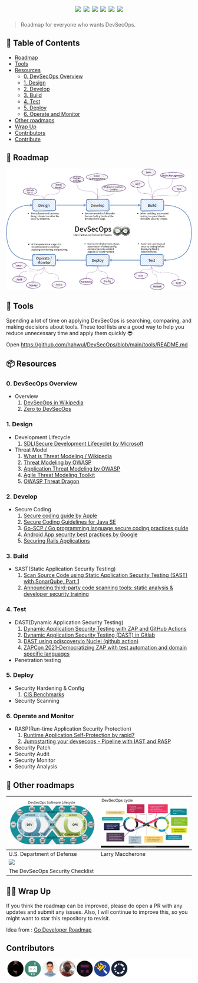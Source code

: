 <h1 align="center">
  <br>
  <a href=""><img src="https://user-images.githubusercontent.com/13212227/99404580-2374f000-292f-11eb-9348-284f24cca88c.png" alt="" width="500px;"></a>
  <br>
  <img src="https://img.shields.io/badge/PRs-welcome-blue">
  <img src="https://img.shields.io/github/last-commit/hahwul/DevSecOps">
  <img src="https://github.com/hahwul/DevSecOps/workflows/CodeQL/badge.svg">
  <img src="https://api.codacy.com/project/badge/Grade/e5fd334a431848dcb6ecdb3784fb5dfb">
  <a href="https://twitter.com/intent/follow?screen_name=hahwul"><img src="https://img.shields.io/twitter/follow/hahwul?style=flat&logo=twitter"></a>
  <a href="https://github.com/hahwul"><img src="https://img.shields.io/github/stars/hahwul?style=flat&logo=github"></a>
</h1>

> Roadmap for everyone who wants DevSecOps.

## 📜 Table of Contents
- [Roadmap](#-roadmap)
- [Tools](#-tools)
- [Resources](#resources)
  * [0. DevSecOps Overview](#0-devsecops-overview)
  * [1. Design](#1-design)
  * [2. Develop](#2-develop)
  * [3. Build](#3-build)
  * [4. Test](#4-test)
  * [5. Deploy](#5-deploy)
  * [6. Operate and Monitor](#6-operate-and-monitor)
- [Other roadmaps](#-other-roadmaps)
- [Wrap Up](#-wrap-up)
- [Contributors](#contributors)
- [Contribute](https://github.com/hahwul/DevSecOps/blob/main/CONTRIBUTING.md)

## 💭 Roadmap
![Roadmap](./DevSecOps.png)

## 🔩 Tools 
Spending a lot of time on applying DevSecOps is searching, comparing, and making decisions about tools. These tool lists are a good way to help you reduce unnecessary time and apply them quickly :sunglasses:

Open https://github.com/hahwul/DevSecOps/blob/main/tools/README.md

## 📦 Resources
### 0. DevSecOps Overview
  - Overview
    1. [DevSecOps in Wikipedia](https://en.wikipedia.org/wiki/DevOps#DevSecOps,_Shifting_Security_Left)
    2. [Zero to DevSecOps](https://owasp.org/www-chapter-belgium/assets/2019/2019-02-20/Zero-to-DevSecOps-OWASP-Meetup-02-19-19.pdf)
### 1. Design
  - Development Lifecycle
    1. [SDL(Secure Development Lifecycle) by Microsoft](https://www.microsoft.com/en-us/securityengineering/sdl/practices)
  - Threat Model
    1. [What is Threat Modeling / Wikipedia](https://en.wikipedia.org/wiki/Threat_model)
    2. [Threat Modeling by OWASP](https://owasp.org/www-community/Threat_Modeling)
    3. [Application Threat Modeling by OWASP](https://owasp.org/www-community/Application_Threat_Modeling)
    4. [Agile Threat Modeling Toolkit](https://threagile.io)
    5. [OWASP Threat Dragon](https://threatdragon.github.io)
### 2. Develop
  - Secure Coding
    1. [Secure coding guide by Apple](https://developer.apple.com/library/archive/documentation/Security/Conceptual/SecureCodingGuide/Introduction.html)
    2. [Secure Coding Guidelines for Java SE](https://www.oracle.com/java/technologies/javase/seccodeguide.html)
    3. [Go-SCP / Go programming language secure coding practices guide](https://github.com/OWASP/Go-SCP)
    4. [Android App security best practices by Google](https://developer.android.com/topic/security/best-practices)
    5. [Securing Rails Applications](https://guides.rubyonrails.org/security.html)
### 3. Build  
  - SAST(Static Application Security Testing)
    1. [Scan Source Code using Static Application Security Testing (SAST) with SonarQube, Part 1](https://medium.com/nycdev/scan-your-source-code-for-vulnerabilities-using-static-application-security-testing-sast-with-5f8ee1fdf9aa)
    2. [Announcing third-party code scanning tools: static analysis & developer security training](https://github.blog/2020-10-05-announcing-third-party-code-scanning-tools-static-analysis-and-developer-security-training/)
### 4. Test
  - DAST(Dynamic Application Security Testing)
    1. [Dynamic Application Security Testing with ZAP and GitHub Actions](https://www.zaproxy.org/blog/2020-05-15-dynamic-application-security-testing-with-zap-and-github-actions/) 
    2. [Dynamic Application Security Testing (DAST) in Gitlab](https://docs.gitlab.com/ee/user/application_security/dast/)
    3. [DAST using pdiscoveryio Nuclei (github action)](https://github.com/secopslab/nuclei-action)
    4. [ZAPCon 2021-Democratizing ZAP with test automation and domain specific languages](https://youtu.be/jimW-R6_F4U)
  - Penetration testing
### 5. Deploy
  - Security Hardening & Config
    1. [CIS Benchmarks](https://www.cisecurity.org/cis-benchmarks/)
  - Security Scanning
### 6. Operate and Monitor
  - RASP(Run-time Application Security Protection)
    1. [Runtime Application Self-Protection by rapid7](https://www.rapid7.com/fundamentals/runtime-application-self-protection/)
    2. [Jumpstarting your devsecops - Pipeline with IAST and RASP](https://2018.appsec.eu/presos/DevOps_Jumpstarting-Your-DevSecOps_Jeff-Williams_AppSecEU2018.pdf)
  - Security Patch
  - Security Audit
  - Security Monitor
  - Security Analysis

## 🚀 Other roadmaps
| ![](/assets/dod.png) | ![](/assets/LarryMaccherone.jpg) |
| ------------------------------------------------------------ | ------------------------------------------------------------ |
|   U.S. Department of Defense           | Larry Maccherone                                       |
| [![](https://i.imgur.com/pQXVOzS.png)](https://assets.sqreen.com/whitepapers/devsecops-security-checklist.pdf) |
| The DevSecOps Security Checklist |

## 🙏🏼 Wrap Up
If you think the roadmap can be improved, please do open a PR with any updates and submit any issues. Also, I will continue to improve this, so you might want to star this repository to revisit.

Idea from : [Go Developer Roadmap](https://github.com/Alikhll/golang-developer-roadmap)

## Contributors
![](/CONTRIBUTORS.svg)
